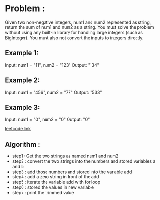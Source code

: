 # Problem :
Given two non-negative integers, num1 and num2 represented as string, return the sum of num1 and num2 as a string.
You must solve the problem without using any built-in library for handling large integers (such as BigInteger). You 
must also not convert the inputs to integers directly.


## Example 1:
Input: num1 = "11", num2 = "123"
Output: "134"

## Example 2:
Input: num1 = "456", num2 = "77"
Output: "533"

## Example 3:
Input: num1 = "0", num2 = "0"
Output: "0"


 [leetcode link](https://leetcode.com/problems/add-strings/)


## Algorithm :

- step1 : Get the two strings as named num1 and num2
- step2 : convert the two strings into the numbers and stored variables a and b
- step3 : add those numbers and stored into the variable add
- step4 : add a zero string in front of the add
- step5 : iterate the variable add with for loop
- step6 : stored the values in new variable
- step7 : print the trimmed value 


